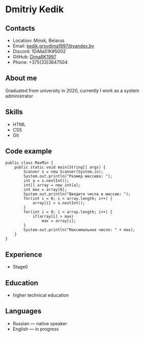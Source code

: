 # Dmitriy Kedik
## Contacts
* Location: Minsk, Belarus
* Email: kedik.grsvdima1997@yandex.by 
* Discord: 1DiMaS1K#5002
* GitHub: [DimaRK1997](https://github.com/DimaRK1997)
* Phone: +375(33)3847504
## About me
Graduated from university in 2020, currently I work as a system administrator
## Skills
* HTML
* CSS
* Git
## Сode example
```
public class MaxMin {    
    public static void main(String[] args) {        
        Scanner s = new Scanner(System.in);
        System.out.println("Размер массива: ");
        int a = s.nextInt();
        int[] array = new int[a];
        int max = array[0]; 
        System.out.println("Введите числа в массив: ");
        for(int i = 0; i < array.length; i++) {
            array[i] = s.nextInt();
        }           
        for(int i = 0; i < array.length; i++) {
            if(array[i] > max) 
                max = array[i];
        }
        System.out.println("Максимальное число: " + max);           
    }    
}
```
## Experience
* Stage0
## Education
* higher technical education
## Languages
* Russian — native speaker
* English — in progress